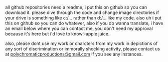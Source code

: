 all github repositories need a readme, i put this on github so you can download it. please dive through the code and change image directories if your drive is something like c:/... rather than d:/... like my code. also uh i put this on github so you can do whatever, also if you do wanna translate, i have an email below where you can contact me, you don't need my approval because it's here but i'd love to know!-apple juice.

also, please dont use my work or charcters from my work in depictions of any sort of discrimination or immorally shocking activity, please contact us at polychromaticproductions@gmail.com if you see any instances.
